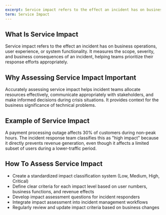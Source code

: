 ```yaml
---
excerpt: Service impact refers to the effect an incident has on business operations, user experience, or system functionality.
term: Service Impact
---
```

## What Is Service Impact

Service impact refers to the effect an incident has on business operations, user experience, or system functionality. It measures the scope, severity, and business consequences of an incident, helping teams prioritize their response efforts appropriately.

## Why Assessing Service Impact Important

Accurately assessing service impact helps incident teams allocate resources effectively, communicate appropriately with stakeholders, and make informed decisions during crisis situations. It provides context for the business significance of technical problems.

## Example of Service Impact

A payment processing outage affects 30% of customers during non-peak hours. The incident response team classifies this as "high impact" because it directly prevents revenue generation, even though it affects a limited subset of users during a lower-traffic period.

## How To Assess Service Impact

- Create a standardized impact classification system (Low, Medium, High, Critical)
- Define clear criteria for each impact level based on user numbers, business functions, and revenue effects
- Develop impact assessment questions for incident responders
- Integrate impact assessment into incident management workflows
- Regularly review and update impact criteria based on business changes